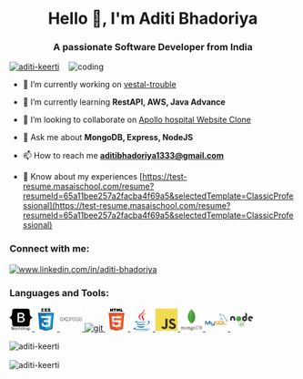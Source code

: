 <h1 align="center">Hello 👋, I'm Aditi Bhadoriya</h1>
<h3 align="center">A passionate Software Developer from India</h3>
<img align="right" alt="coding" width=400 src="![image](https://github.com/aditi-keerti/aditi-keerti/assets/76037392/0c9f8be9-1932-4703-8090-b9fb7984bc6b)

">

<p align="left"> <a href="https://github.com/ryo-ma/github-profile-trophy"><img src="https://github-profile-trophy.vercel.app/?username=aditi-keerti" alt="aditi-keerti" /></a> </p>

- 🔭 I’m currently working on [vestal-trouble](https://github.com/aditi-keerti/vestal-trouble-683)

- 🌱 I’m currently learning **RestAPI, AWS, Java Advance**

- 👯 I’m looking to collaborate on [Apollo hospital Website Clone](https://github.com/aditi-keerti/apollo-hospitalclone-website)

- 💬 Ask me about **MongoDB, Express, NodeJS**

- 📫 How to reach me **aditibhadoriya1333@gmail.com**

- 📄 Know about my experiences [https://test-resume.masaischool.com/resume?resumeId=65a11bee257a2facba4f69a5&selectedTemplate=ClassicProfessional](https://test-resume.masaischool.com/resume?resumeId=65a11bee257a2facba4f69a5&selectedTemplate=ClassicProfessional)

<h3 align="left">Connect with me:</h3>
<p align="left">
<a href="https://linkedin.com/in/www.linkedin.com/in/aditi-bhadoriya" target="blank"><img align="center" src="https://raw.githubusercontent.com/rahuldkjain/github-profile-readme-generator/master/src/images/icons/Social/linked-in-alt.svg" alt="www.linkedin.com/in/aditi-bhadoriya" height="30" width="40" /></a>
</p>

<h3 align="left">Languages and Tools:</h3>
<p align="left"> <a href="https://getbootstrap.com" target="_blank" rel="noreferrer"> <img src="https://raw.githubusercontent.com/devicons/devicon/master/icons/bootstrap/bootstrap-plain-wordmark.svg" alt="bootstrap" width="40" height="40"/> </a> <a href="https://www.w3schools.com/css/" target="_blank" rel="noreferrer"> <img src="https://raw.githubusercontent.com/devicons/devicon/master/icons/css3/css3-original-wordmark.svg" alt="css3" width="40" height="40"/> </a> <a href="https://expressjs.com" target="_blank" rel="noreferrer"> <img src="https://raw.githubusercontent.com/devicons/devicon/master/icons/express/express-original-wordmark.svg" alt="express" width="40" height="40"/> </a> <a href="https://git-scm.com/" target="_blank" rel="noreferrer"> <img src="https://www.vectorlogo.zone/logos/git-scm/git-scm-icon.svg" alt="git" width="40" height="40"/> </a> <a href="https://www.w3.org/html/" target="_blank" rel="noreferrer"> <img src="https://raw.githubusercontent.com/devicons/devicon/master/icons/html5/html5-original-wordmark.svg" alt="html5" width="40" height="40"/> </a> <a href="https://www.java.com" target="_blank" rel="noreferrer"> <img src="https://raw.githubusercontent.com/devicons/devicon/master/icons/java/java-original.svg" alt="java" width="40" height="40"/> </a> <a href="https://developer.mozilla.org/en-US/docs/Web/JavaScript" target="_blank" rel="noreferrer"> <img src="https://raw.githubusercontent.com/devicons/devicon/master/icons/javascript/javascript-original.svg" alt="javascript" width="40" height="40"/> </a> <a href="https://www.mongodb.com/" target="_blank" rel="noreferrer"> <img src="https://raw.githubusercontent.com/devicons/devicon/master/icons/mongodb/mongodb-original-wordmark.svg" alt="mongodb" width="40" height="40"/> </a> <a href="https://www.mysql.com/" target="_blank" rel="noreferrer"> <img src="https://raw.githubusercontent.com/devicons/devicon/master/icons/mysql/mysql-original-wordmark.svg" alt="mysql" width="40" height="40"/> </a> <a href="https://nodejs.org" target="_blank" rel="noreferrer"> <img src="https://raw.githubusercontent.com/devicons/devicon/master/icons/nodejs/nodejs-original-wordmark.svg" alt="nodejs" width="40" height="40"/> </a> </p>

<p><img align="center" src="https://github-readme-stats.vercel.app/api/top-langs?username=aditi-keerti&show_icons=true&locale=en&layout=compact" alt="aditi-keerti" /></p>

<p><img align="center" src="https://github-readme-streak-stats.herokuapp.com/?user=aditi-keerti&" alt="aditi-keerti" /></p>

